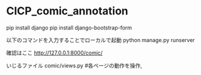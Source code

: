 # CICP_comic_annotation

pip install django
pip install django-bootstrap-form

以下のコマンドを入力することでローカルで起動
python manage.py runserver

確認はここ
http://127.0.0.1:8000/comic/

いじるファイル
comic/views.py #各ページの動作を操作,
